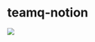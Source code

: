 # teamq-notion

<p>
  <a href="http://notion.teamq.kro.kr/" target="_blank"><img src="https://img.shields.io/badge/TeamQ-000000?style=flat-square&logo=Notion&logoColor=white"/></a>
</p>
